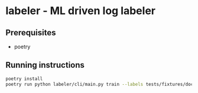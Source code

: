 # labeler - ML driven log labeler

## Prerequisites

- poetry

## Running instructions

```bash
poetry install
poetry run python labeler/cli/main.py train --labels tests/fixtures/doctype/labels.csv --logs ./tests/fixtures/doctype --save tests/fixtures/doctype-model
```
